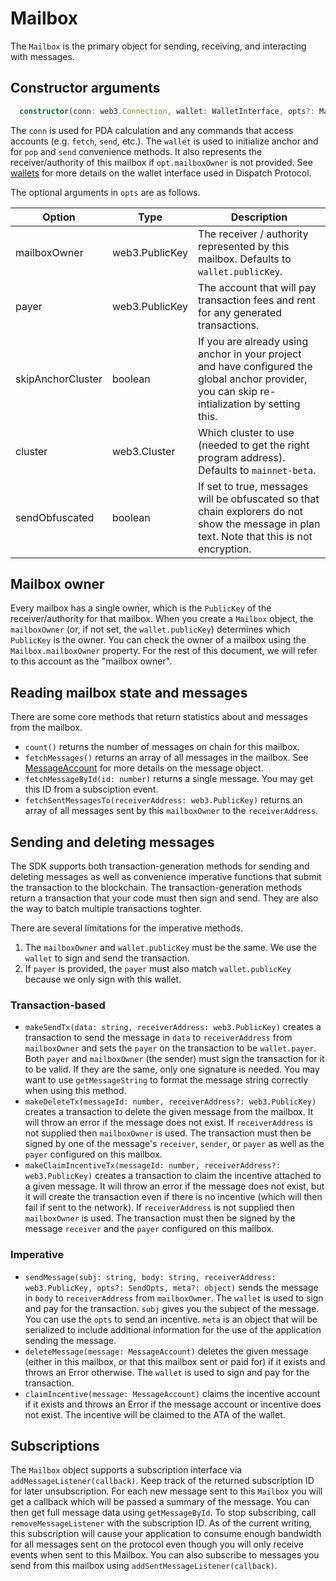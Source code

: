 # Mailbox

The `Mailbox` is the primary object for sending, receiving, and interacting with messages.

## Constructor arguments

```ts
  constructor(conn: web3.Connection, wallet: WalletInterface, opts?: MailboxOpts)
```

The `conn` is used for PDA calculation and any commands that access accounts (e.g. `fetch`, `send`, etc.). The `wallet` is used to initialize anchor and for `pop` and `send` convenience methods. It also represents the receiver/authority of this mailbox if `opt.mailboxOwner` is not provided. See [wallets](./wallets.md) for more details on the wallet interface used in Dispatch Protocol.

The optional arguments in `opts` are as follows.

| Option       | Type           | Description |
| ------------ | -------------- | ----------- |
| mailboxOwner | web3.PublicKey | The receiver / authority represented by this mailbox. Defaults to `wallet.publicKey`. |
| payer        | web3.PublicKey | The account that will pay transaction fees and rent for any generated transactions. |
| skipAnchorCluster | boolean | If you are already using anchor in your project and have configured the global anchor provider, you can skip re-intialization by setting this. |
| cluster      | web3.Cluster   | Which cluster to use (needed to get the right program address). Defaults to `mainnet-beta`. |
| sendObfuscated | boolean      | If set to true, messages will be obfuscated so that chain explorers do not show the message in plan text. Note that this is not encryption. |

## Mailbox owner

Every mailbox has a single owner, which is the `PublicKey` of the receiver/authority for that mailbox. When you create a `Mailbox` object, the `mailboxOwner` (or, if not set, the `wallet.publicKey`) determines which `PublicKey` is the owner. You can check the owner of a mailbox using the `Mailbox.mailboxOwner` property. For the rest of this document, we will refer to this account as the "mailbox owner".

## Reading mailbox state and messages

There are some core methods that return statistics about and messages from the mailbox.

- `count()` returns the number of messages on chain for this mailbox.
- `fetchMessages()` returns an array of all messages in the mailbox. See [MessageAccount](./message.md) for more details on the message object.
- `fetchMessageById(id: number)` returns a single message. You may get this ID from a subsciption event.
- `fetchSentMessagesTo(receiverAddress: web3.PublicKey)` returns an array of all messages sent by this `mailboxOwner` to the `receiverAddress`.

## Sending and deleting messages

The SDK supports both transaction-generation methods for sending and deleting messages as well as convenience imperative functions that submit the transaction to the blockchain. The transaction-generation methods return a transaction that your code must then sign and send. They are also the way to batch multiple transactions toghter.

There are several limitations for the imperative methods.
1. The `mailboxOwner` and `wallet.publicKey` must be the same. We use the `wallet` to sign and send the transaction.
1. If `payer` is provided, the `payer` must also match `wallet.publicKey` because we only sign with this wallet.

### Transaction-based
- `makeSendTx(data: string, receiverAddress: web3.PublicKey)` creates a transaction to send the message in `data` to `receiverAddress` from `mailboxOwner` and sets the `payer` on the transaction to be `wallet.payer`. Both `payer` and `mailboxOwner` (the sender) must sign the transaction for it to be valid. If they are the same, only one signature is needed. You may want to use `getMessageString` to format the message string correctly when using this method.
- `makeDeleteTx(messageId: number, receiverAddress?: web3.PublicKey)` creates a transaction to delete the given message from the mailbox. It will throw an error if the message does not exist. If `receiverAddress` is not supplied then `mailboxOwner` is used. The transaction must then be signed by one of the message's `receiver`, `sender`, or `payer` as well as the `payer` configured on this mailbox.
- `makeClaimIncentiveTx(messageId: number, receiverAddress?: web3.PublicKey)` creates a transaction to claim the incentive attached to a given message. It will throw an error if the message does not exist, but it will create the transaction even if there is no incentive (which will then fail if sent to the network). If `receiverAddress` is not supplied then `mailboxOwner` is used. The transaction must then be signed by the message `receiver` and the `payer` configured on this mailbox.

### Imperative
- `sendMessage(subj: string, body: string, receiverAddress: web3.PublicKey, opts?: SendOpts, meta?: object)` sends the message in `body` to `receiverAddress` from `mailboxOwner`. The `wallet` is used to sign and pay for the transaction. `subj` gives you the subject of the message. You can use the `opts` to send an incentive. `meta` is an object that will be serialized to include additional information for the use of the application sending the message.
- `deleteMessage(message: MessageAccount)` deletes the given message (either in this mailbox, or that this mailbox sent or paid for) if it exists and throws an Error otherwise. The `wallet` is used to sign and pay for the transaction.
- `claimIncentive(message: MessageAccount)` claims the incentive account if it exists and throws an Error if the message account or incentive does not exist. The incentive will be claimed to the ATA of the wallet.

## Subscriptions

The `Mailbox` object supports a subscription interface via `addMessageListener(callback)`. Keep track of the returned subscription ID for later unsubscription. For each new message sent to this `Mailbox` you will get a callback which will be passed a summary of the message. You can then get full message data using `getMessageById`. To stop subscribing, call `removeMessageListener` with the subscription ID. As of the current writing, this subscription will cause your application to consume enough bandwidth for all messages sent on the protocol even though you will only receive events when sent to this Mailbox. You can also subscribe to messages you send from this mailbox using `addSentMessageListener(callback)`.
